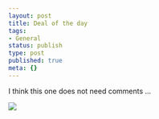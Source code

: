```yaml
---
layout: post
title: Deal of the day
tags:
- General
status: publish
type: post
published: true
meta: {}
---
```

I think this one does not need comments ...
<div>
<img src="http://www.klaustrofobik.org/pics/deal.jpg" />
</div>
